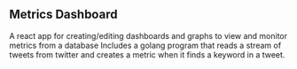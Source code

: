 ## Metrics Dashboard

A react app for creating/editing dashboards and graphs to view and monitor metrics from a database
Includes a golang program that reads a stream of tweets from twitter and creates a metric when it finds a keyword in a tweet.
